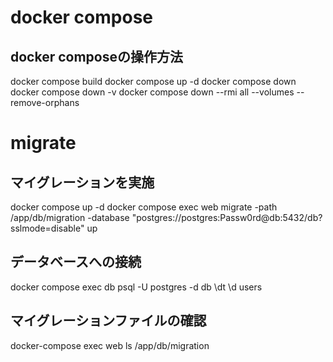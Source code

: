 # docker compose
## docker composeの操作方法
docker compose build
docker compose up -d
docker compose down
docker compose down -v
docker compose down --rmi all --volumes --remove-orphans

# migrate
## マイグレーションを実施
docker compose up -d
docker compose exec web migrate -path /app/db/migration -database "postgres://postgres:Passw0rd@db:5432/db?sslmode=disable" up

## データベースへの接続
docker compose exec db psql -U postgres -d db
\dt
\d users

## マイグレーションファイルの確認
docker-compose exec web ls /app/db/migration
